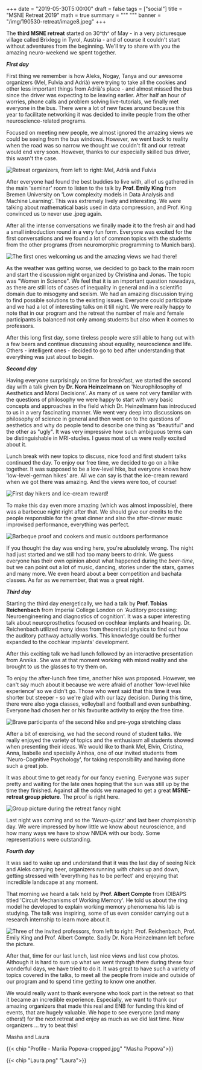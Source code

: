 +++
date = "2019-05-30T5:00:00"
draft = false
tags = ["social"]
title = "MSNE Retreat 2019" 
math = true
summary = """
"""
banner = "/img/190530-retreat/image8.jpeg"
+++

The **third MSNE retreat** started on 30^th^ of May - in a very
picturesque village called Brixlegg in Tyrol, Austria - and of course it
couldn't start without adventures from the beginning. We'll try to share
with you the amazing neuro-weekend we spent together.

***First day***

First thing we remember is how Aleks, Nogay, Tanya and our awesome
organizers (Mel, Fulvia and Adrià) were trying to take all the cookies
and other less important things from Adrià's place - and almost missed
the bus since the driver was expecting to be leaving earlier. After half
an hour of worries, phone calls and problem solving live-tutorials, we
finally met everyone in the bus. There were a lot of new faces around
because this year to facilitate networking it was decided to invite
people from the other neuroscience-related programs.

Focused on meeting new people, we almost ignored the amazing views we
could be seeing from the bus windows. However, we went back to reality
when the road was so narrow we thought we couldn't fit and our retreat
would end very soon. However, thanks to our especially skilled bus
driver, this wasn't the case.

![Retreat organizers, from left to right: Mel, Adrià and Fulvia](/img/190530-retreat/image1.png)

After everyone had found the best buddies to live with, all of us
gathered in the main 'seminar' room to listen to the talk by **Prof.
Emily King** from Bremen University on 'Low complexity models in Data
Analysis and Machine Learning'. This was extremely lively and
interesting. We were talking about mathematical basis used in data
compression, and Prof. King convinced us to never use .jpeg again.

After all the intense conversations we finally made it to the fresh air
and had a small introduction round in a very fun form. Everyone was
excited for the first conversations and we found a lot of common topics
with the students from the other programs (from neuromorphic programming
to Munich bars).

![The first ones welcoming us and the amazing views we had there!](/img/190530-retreat/image2.png)

As the weather was getting worse, we decided to go back to the main room
and start the discussion night organized by Christina and Jonas. The
topic was "Women in Science". We feel that it is an important question
nowadays, as there are still lots of cases of inequality in general and
in a scientific domain due to misogyny and sexism. We had an amazing
discussion trying to find possible solutions to the existing issues.
Everyone could participate and we had a lot of interesting talks on it
till night. We were really happy to note that in our program and the
retreat the number of male and female participants is balanced not only
among students but also when it comes to professors.

After this long first day, some tireless people were still able to hang
out with a few beers and continue discussing about equality,
neuroscience and life. Others - intelligent ones - decided to go to bed
after understanding that everything was just about to begin.

***Second day***

Having everyone surprisingly on time for breakfast, we started the
second day with a talk given by **Dr. Nora Heinzelmann** on
'Neurophilosophy of Aesthetics and Moral Decisions'. As many of us were
not very familiar with the questions of philosophy we were happy to
start with very basic concepts and approaches in the field which Dr.
Heinzelmann has introduced to us in a very fascinating manner. We went
very deep into discussions on philosophy of science in general and then
went on to the questions of aesthetics and why do people tend to
describe one thing as "beautiful" and the other as "ugly". It was very
impressive how such ambiguous terms can be distinguishable in
MRI-studies. I guess most of us were really excited about it.

Lunch break with new topics to discuss, nice food and first student
talks continued the day. To enjoy our free time, we decided to go on a
hike together. It was supposed to be a low-level hike, but everyone
knows how 'low-level-german hikes' are. All we can say is that the
ice-cream reward when we got there was amazing. And the views were too,
of course!


![First day hikers and ice-cream reward!](/img/190530-retreat/image3.png)

To make this day even more amazing (which was almost impossible), there
was a barbecue night right after that. We should give our credits to the
people responsible for the great dinner and also the after-dinner music
improvised performance, everything was perfect.

![Barbeque proof and cookers and music outdoors performance](/img/190530-retreat/image4.png)

If you thought the day was ending here, you're absolutely wrong. The
night had just started and we still had too many beers to drink. We
guess everyone has their own opinion about what happened during the
*beer-time*, but we can point out a lot of music, dancing, stories under
the stars, games and many more. We even heard about a beer competition
and bachata classes. As far as we remember, that was a great night.

***Third day***

Starting the third day energetically, we had a talk by **Prof. Tobias
Reichenbach** from Imperial College London on 'Auditory processing:
Neuroengineering and diagnostics of cognition'. It was a super
interesting talk about neuroprosthetics focused on cochlear implants and
hearing. Dr. Reichenbach utilized many ideas from theoretical physics to
find out how the auditory pathway actually works. This knowledge could
be further expanded to the cochlear implants' development.

After this exciting talk we had lunch followed by an interactive
presentation from Annika. She was at that moment working with mixed
reality and she brought to us the glasses to try them on.

To enjoy the after-lunch free time, another hike was proposed. However,
we can't say much about it because we were afraid of another 'low-level
hike experience' so we didn't go. Those who went said that this time it
was shorter but steeper - so we're glad with our lazy decision. During
this time, there were also yoga classes, volleyball and football and
even sunbathing. Everyone had chosen her or his favourite activity to
enjoy the free time.

![Brave participants of the second hike and pre-yoga stretching class](/img/190530-retreat/image5.png)

After a bit of exercising, we had the second round of student talks. We
really enjoyed the variety of topics and the enthusiasm all students
showed when presenting their ideas. We would like to thank Mel, Elvin,
Cristina, Anna, Isabelle and specially Ainhoa, one of our invited
students from 'Neuro-Cognitive Psychology', for taking responsibility
and having done such a great job.

It was about time to get ready for our fancy evening. Everyone was super
pretty and waiting for the late ones hoping that the sun was still up by
the time they finished. Against all the odds we managed to get a great
**MSNE-retreat group picture**. The proof is right here.

![Group picture during the retreat fancy night](/img/190530-retreat/image6.png)

Last night was coming and so the *'Neuro-quizz'* and last beer
championship day. We were impressed by how little we know about
neuroscience, and how many ways we have to show NMDA with our body. Some
representations were outstanding.

***Fourth day***

It was sad to wake up and understand that it was the last day of seeing
Nick and Aleks carrying beer, organizers running with chairs up and
down, getting stressed with 'everything has to be perfect' and enjoying
that incredible landscape at any moment.

That morning we heard a talk held by **Prof. Albert Compte** from
IDIBAPS titled 'Circuit Mechanisms of Working Memory'. He told us about
the ring model he developed to explain working memory phenomena his lab
is studying. The talk was inspiring, some of us even consider carrying
out a research internship to learn more about it.

![Three of the invited professors, from left to right: Prof. Reichenbach, Prof. Emily King and Prof. Albert Compte. Sadly Dr. Nora Heinzelmann left before the picture.](/img/190530-retreat/image7.png)

After that, time for our last lunch, last nice views and last cow
photos. Although it is hard to sum up what we went through there during
these four wonderful days, we have tried to do it. It was great to have
such a variety of topics covered in the talks, to meet all the people
from inside and outside of our program and to spend time getting to know
one another.

We would really want to thank everyone who took part in the retreat so
that it became an incredible experience. Especially, we want to thank
our amazing organizers that made this real and ENB for funding this kind
of events, that are hugely valuable. We hope to see everyone (and many
others!) for the next retreat and enjoy as much as we did last time. New
organizers ... try to beat this!

Masha and Laura

{{< chip "Profile - Mariia Popova-cropped.jpg" "Masha Popova">}}

{{< chip "Laura.png" "Laura">}}

